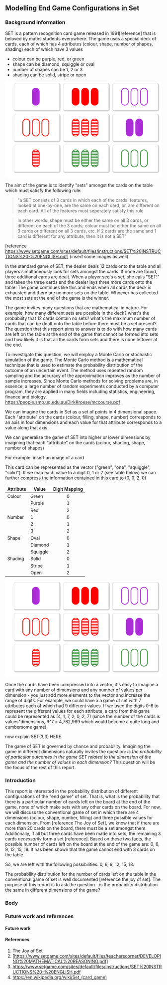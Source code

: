 ## Modelling End Game Configurations in Set

### Background Information
SET is a pattern recognition card game released in 1991[reference] that is beloved by maths students everywhere. The game uses a special deck of cards, each of which has 4 attributes (colour, shape, number of shapes, shading) each of which have 3 values
* colour can be purple, red, or green
* shape can be diamond, squiggle or oval
* number of shapes can be 1, 2 or 3
* shading can be solid, stripe or open

![Image showing an example of 12 cards from SET](SET-Main-Image-2-superJumbo.png "An example of 12 cards from SET")

The aim of the game is to identify "sets" amongst the cards on the table which must satisfy the following rule: 
> "a SET consists of 3 cards in which each of the cards' features, looked at one-by-one, are the same on each card, or, are different on each card. All of the features must seperately satisfy this rule

> In other words: shape must be either the same on all 3 cards, or different on each of the 3 cards; colour must be either the same on all 3 cards or different on all 3 cards, etc.
> If 2 cards are the same and 1 card is different for any attribute, then it is not a SET" 


[reference https://www.setgame.com/sites/default/files/instructions/SET%20INSTRUCTIONS%20-%20ENGLISH.pdf] 
(insert some images as well)

In the standard game of SET, the dealer deals 12 cards onto the table and all players simultaneously look for sets amongst the cards. If none are found, three additional cards are dealt. When a player see's a set, she calls "SET!" and takes the three cards and the dealer lays three more cards onto the table. The game continues like this and ends when all cards the deck is exhausted and there are no more sets on the table. Whoever has collected the most sets at the end of the game is the winner. 


The game invites many questions that are mathematical in nature. For example, how many different sets are possible in the deck? what's the probability that 12 cards contain no sets? what's the maximum number of cards that can be dealt onto the table before there must be a set present? The question that this report aims to answer is to do with how many cards are left on the table at the end of the game that cannot be formed into sets and how likely it is that all the cards form sets and there is none leftover at the end. 

To investigate this question, we will employ a Monte Carlo or stochastic simulation of the game. The Monte Carlo method is a mathematical technique that is used to estimate the probability distribution of the outcome of an uncertain event. The method uses repeated random sampling and the accuracy of the approximation improves as the number of sample increases. Since Monte Carlo methods for solving problems are, in essence, a large number of random experiments conducted by a computer program, they are applied in many fields including statistics, engineering, finance and biology. https://people.smp.uq.edu.au/DirkKroese/mccourse.pdf

We can imagine the cards in Set as a set of points in 4 dimensional space. Each "attribute" on the cards (colour, filling, shape, number) corresponds to an axis in four dimensions and each value for that attribute corresponds to a value along that axis. 

We can generalise the game of SET into higher or lower dimensions by imagining that each "attribute" on the cards (colour, shading, shape, number of shapes) 

For example: 
insert an image of a card

This card can be represented as the vector ("green", "one", "squiggle", "solid"). If we map each value to a digit 0, 1 or 2 (see table below) we can further compress the information contained in this card to (0, 0, 2, 0) 

|Attribute      | Value        | Digit Mapping | 
|---------------| -------------|:-------------:| 
| Colour        | Green        | 0             | 
|               | Purple       | 1             | 
|               | Red          | 2             |  
| Number        | 1            | 0             | 
|               | 2            | 1             | 
|               | 3            | 2             |  
| Shape         | Oval         | 0             | 
|               | Diamond      | 1             | 
|               | Squiggle     | 2             |  
| Shading       | Solid        | 0             | 
|               | Stripe       | 1             | 
|               | Open         | 2             |  


![Image showing an example of 12 cards from SET](SET-Main-Image-2-superJumbo.png "An example of 12 cards from SET")


Once the cards have been compressed into a vector, it's easy to imagine a card with any number of dimensions and any number of values per dimension - you just add more elements to the vector and increase the range of digits. For example, we could have a a game of set with 7 attributes each of which had 9 different values. If we used the digits 0-8 to represent the different values for each attribute, a card from this game could be represented as (4, 1, 7, 2, 0, 2, 7) (since the number of the cards is values^dimensions, 9^7 = 4,782,969 which would become a quite long and cumbersome game).

now explain SET(3,3) HERE

The game of SET is governed by chance and probability. Imagining the game in different dimensions naturally invites the question: _Is the probability of particular outcomes in the game SET related to the dimension of the game and the number of values in each dimension?_ This question will be the focus of the rest of this report. 

  
### Introduction
This report is interested in the probability distribution of different configurations of the "end game" of set. That is, what is the probability that there is a particular number of cards left on the board at the end of the game, none of which make sets with any other cards on the board. For now, we will discuss the conventional game of set in which there are 4 dimensions (colour, shape, number, filling) and three possible values for each dimension. From [reference The Joy of Set], we know that if there are more than 20 cards on the board, there must be a set amongst them. Additionally, if all but three cards have been made into sets, the remaining 3 cards _necessarily_ form a set [reference]. Based on these two facts, the possible number of cards left on the board at the end of the game are: 0, 6, 9, 12, 15, 18. 
It has been shown that the game cannot end with 3 cards on the table. 

So, we are left with the following possibilities: 0, 6, 9, 12, 15, 18. 

The probability distribution for the number of cards left on the table in the conventional game of set is well documented [reference the joy of set]. The purpose of this report is to ask the question - is the probability distribution the same in different dimensions of the game?      


### Body


### Future work and references
#### Future work
#### References
1. The Joy of Set
2. [https://www.setgame.com/sites/default/files/teacherscorner/DEVELOPING%20MATHEMATICAL%20REASONING.pdf]
3. https://www.setgame.com/sites/default/files/instructions/SET%20INSTRUCTIONS%20-%20ENGLISH.pdf
4. https://en.wikipedia.org/wiki/Set_(card_game)
